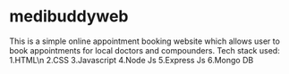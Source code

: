 # medibuddyweb
This is a simple online appointment booking website which allows user to book appointments for local doctors and compounders.
Tech stack used:
1.HTML\n
2.CSS
3.Javascript
4.Node Js
5.Express Js
6.Mongo DB
